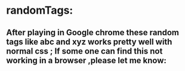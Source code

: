 # randomTags:
After playing in Google chrome these random tags like abc and xyz works pretty well with normal css ;
If some one can find this not working in  a browser ,please let me know:
-------------------------------------------------------------------------------
<!-------
<!DOCTYPE html>
<html>
  <head>
    <meta charset="UTF-8" />
    <title>css with random </title>
     <style>
        abc {
    font: 100% Courier New;
    margin: 20px;
    line-height: 26px;
    background-color: #FFFFFF;
    text-align: center;
    color: yellow;
}
  xyz{
    font: 100% Courier New;
    margin: 10px;
    line-height: 80x;
    background-color: #F0F0F0;
    text-align: center;
    color: blue
}
.container {
    xmin-width: 900px;
}

.wrapper {
    position: relative;
    overflow: auto;
}

#domdom{
    color: #84c754;
    padding: 15px;
}

#main {
    padding: 10px;
    color: #84c754;
}

#para1 {
    text-align: center;
    color: red;
}
    

     </style>
     
  </head>
  <body>
  <abc id= "para1" > this is a random content wit  tag abc </abc> no taged
   <xyz> this is a ranother content wit  tag abc </xyz>
    
  </body>
</html>
--/>
